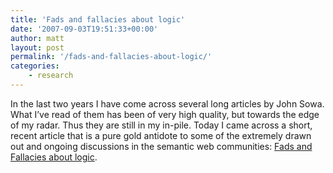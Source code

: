 ```yaml
---
title: 'Fads and fallacies about logic'
date: '2007-09-03T19:51:33+00:00'
author: matt
layout: post
permalink: '/fads-and-fallacies-about-logic/'
categories:
    - research
---
```


In the last two years I have come across several long articles by John Sowa. What I’ve read of them has been of very high quality, but towards the edge of my radar. Thus they are still in my in-pile. Today I came across a short, recent article that is a pure gold antidote to some of the extremely drawn out and ongoing discussions in the semantic web communities: [Fads and Fallacies about logic](http://www.jfsowa.com/pubs/fflogic.pdf).
